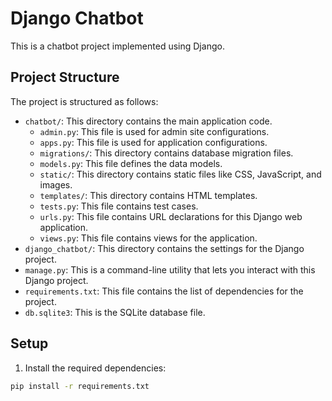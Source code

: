 # Django Chatbot

This is a chatbot project implemented using Django.

## Project Structure

The project is structured as follows:

- `chatbot/`: This directory contains the main application code.
  - `admin.py`: This file is used for admin site configurations.
  - `apps.py`: This file is used for application configurations.
  - `migrations/`: This directory contains database migration files.
  - `models.py`: This file defines the data models.
  - `static/`: This directory contains static files like CSS, JavaScript, and images.
  - `templates/`: This directory contains HTML templates.
  - `tests.py`: This file contains test cases.
  - `urls.py`: This file contains URL declarations for this Django web application.
  - `views.py`: This file contains views for the application.
- `django_chatbot/`: This directory contains the settings for the Django project.
- `manage.py`: This is a command-line utility that lets you interact with this Django project.
- `requirements.txt`: This file contains the list of dependencies for the project.
- `db.sqlite3`: This is the SQLite database file.

## Setup

1. Install the required dependencies:

```sh
pip install -r requirements.txt
